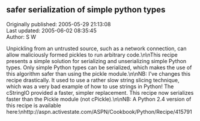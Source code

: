 ## safer serialization of simple python types  
Originally published: 2005-05-29 21:13:08  
Last updated: 2005-06-02 08:35:45  
Author: S W  
  
Unpickling from an untrusted source, such as a network connection, can allow maliciously formed pickles to run arbitrary code.\n\nThis recipe presents a simple solution for serializing and unserializing simple Python types. Only simple Python types can be serialized, which makes the use of this algorithm safer than using the pickle module.\n\nNB: I've changes this recipe drastically. It used to use a rather slow string slicing technique, which was a very bad example of how to use strings in Python! The cStringIO provided a faster, simpler replacement. This recipe now serializes faster than the Pickle module (not cPickle).\n\nNB: A Python 2.4 version of this recipe is available here:\nhttp://aspn.activestate.com/ASPN/Cookbook/Python/Recipe/415791